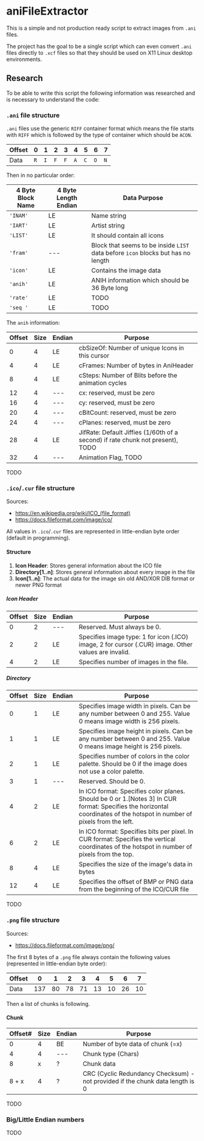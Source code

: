 # aniFileExtractor

This is a simple and not production ready script to extract images from `.ani` files.

The project has the goal to be a single script which can even convert `.ani` files directly to `.xcf` files so that they should be used on X11 Linux desktop environments.

## Research

To be able to write this script the following information was researched and is necessary to understand the code:

### `.ani` file structure

`.ani` files use the generic `RIFF` container format which means the file starts with `RIFF` which is followed by the type of container which should be `ACON`.

| Offset | 0   | 1   | 2   | 3   | 4   | 5   | 6   | 7   |
| ------ | --- | --- | --- | --- | --- | --- | --- | --- |
| Data   | `R` | `I` | `F` | `F` | `A` | `C` | `O` | `N` |

Then in no particular order:

| 4 Byte Block Name  | 4 Byte Length Endian | Data Purpose |
| ------------------ | -------------------- | ------------ |
| `'INAM'`             | LE                   | Name string  |
| `'IART'`             | LE                   | Artist string |
| `'LIST'`             | LE                   | It should contain all icons |
| `'fram'`             | ---                  | Block that seems to be inside `LIST` data before `icon` blocks but has no length |
| `'icon'`             | LE                   | Contains the image data |
| `'anih'`             | LE                   | ANIH information which should be 36 Byte long |
| `'rate'`             | LE                   | TODO |
| `'seq '`             | LE                   | TODO |

The `anih` information:

| Offset  | Size | Endian | Purpose  |
| ------- | ---- | ------ | -------- |
| 0       | 4    | LE     | cbSizeOf: Number of unique Icons in this cursor |
| 4       | 4    | LE     | cFrames: Number of bytes in AniHeader |
| 8       | 4    | LE     | cSteps: Number of Blits before the animation cycles |
| 12      | 4    | ---    | cx: reserved, must be zero |
| 16      | 4    | ---    | cy: reserved, must be zero |
| 20      | 4    | ---    | cBitCount: reserved, must be zero |
| 24      | 4    | ---    | cPlanes: reserved, must be zero |
| 28      | 4    | LE     | JifRate: Default Jiffies (1/60th of a second) if rate chunk not present), TODO |
| 32      | 4    | ---    | Animation Flag, TODO |

TODO

### `.ico`/`.cur` file structure

Sources:

- https://en.wikipedia.org/wiki/ICO_(file_format)
- https://docs.fileformat.com/image/ico/

All values in `.ico`/`.cur` files are represented in little-endian byte order (default in programming).

#### Structure

1. **Icon Header**: Stores general information about the ICO file
2. **Directory[1..n]**: Stores general information about every image in the file
3. **Icon[1..n]**: The actual data for the image sin old AND/XOR DIB format or newer PNG format

##### Icon Header

| Offset  | Size | Endian | Purpose  |
| ------- | ---- | ------ | -------- |
| 0       | 2    | ---    | Reserved. Must always be 0. |
| 2       | 2    | LE     | Specifies image type: 1 for icon (.ICO) image, 2 for cursor (.CUR) image. Other values are invalid. |
| 4       | 2    | LE     | Specifies number of images in the file. |

##### Directory

| Offset  | Size | Endian | Purpose |
| ------- | ---- | ------ | ------- |
| 0       | 1    | LE     | Specifies image width in pixels. Can be any number between 0 and 255. Value 0 means image width is 256 pixels. |
| 1       | 1    | LE     | Specifies image height in pixels. Can be any number between 0 and 255. Value 0 means image height is 256 pixels. |
| 2       | 1    | LE     | Specifies number of colors in the color palette. Should be 0 if the image does not use a color palette. |
| 3       | 1    | ---    | Reserved. Should be 0. |
| 4       | 2    | LE     | In ICO format: Specifies color planes. Should be 0 or 1.[Notes 3] In CUR format: Specifies the horizontal coordinates of the hotspot in number of pixels from the left. |
| 6       | 2    | LE     | In ICO format: Specifies bits per pixel. In CUR format: Specifies the vertical coordinates of the hotspot in number of pixels from the top. |
| 8       | 4    | LE     | Specifies the size of the image's data in bytes |
| 12      | 4    | LE     | Specifies the offset of BMP or PNG data from the beginning of the ICO/CUR file |

TODO

### `.png` file structure

Sources:

- https://docs.fileformat.com/image/png/

The first 8 bytes of a `.png` file always contain the following values (represented in little-endian byte order):

| Offset | 0   | 1  | 2  | 3  | 4  | 5  | 6  | 7  |
| ------ | --- | -- | -- | -- | -- | -- | -- | -- |
| Data   | 137 | 80 | 78 | 71 | 13 | 10 | 26 | 10 |

Then a list of chunks is following.

#### Chunk

| Offset# | Size | Endian | Purpose
| ------- | ---- | ------ | ------- |
| 0       | 4    | BE     | Number of byte data of chunk (=x) |
| 4       | 4    | ---    | Chunk type (Chars) |
| 8       | x    | ?      | Chunk data |
| 8 + x   | 4    | ?      | CRC (Cyclic Redundancy Checksum) - not provided if the chunk data length is 0 |

TODO

### Big/Little Endian numbers

TODO
